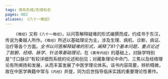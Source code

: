 ```yaml
---
tags: 体系形成/形成标志
pages: 002
aliases: 《八十一难经》
---
```

&emsp;&emsp;`《难经》`又称`《八十一难经》`，以问答解释疑难的形式编撰而成，约成书于东汉，传说为秦越人所作。`《难经》`所述以基础理论为主，涉及生理、病机、诊断、病证、治疗等各个方面。<dfn>全书以问答解释疑难的形式，阐释了81个基本问题，重点论述了脏腑、经络、脉学、针法等基础理论。</dfn>在`《黄帝内经》`的基础上，对脉学特别是“寸口脉诊”有较详细而系统的论述和创见；对藏象理论中命门、三焦以及经络理论有所阐扬和发展，从而丰富发展了中医学理论体系。该书内容简要，辨析精微，故在中医学典籍中常与`《内经》`并提，同为后世指导临床实践的重要理论性著作。